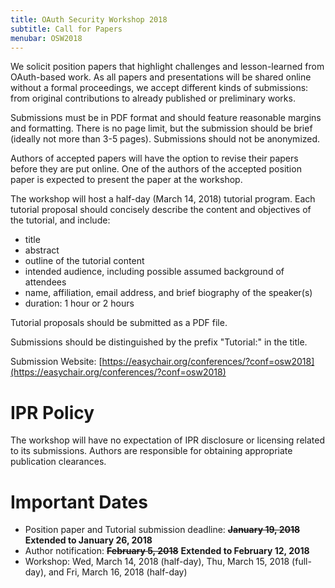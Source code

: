 ```yaml
---
title: OAuth Security Workshop 2018
subtitle: Call for Papers
menubar: OSW2018
---
```


We solicit position papers that highlight challenges and lesson-learned from OAuth-based work. As all papers and presentations will be shared online without a formal proceedings, we accept different kinds of submissions: from original contributions to already published or preliminary works.

Submissions must be in PDF format and should feature reasonable margins and formatting. There is no page limit, but the submission should be brief (ideally not more than 3-5 pages). Submissions should not be anonymized.

Authors of accepted papers will have the option to revise their papers before they are put online. One of the authors of the accepted position paper is expected to present the paper at the workshop.

The workshop will host a half-day (March 14, 2018) tutorial program. Each tutorial proposal should concisely describe the content and objectives of the tutorial, and include:
- title
- abstract
- outline of the tutorial content
- intended audience, including possible assumed background of attendees
- name, affiliation, email address, and brief biography of the speaker(s)
- duration: 1 hour or 2 hours

Tutorial proposals should be submitted as a PDF file.

Submissions should be distinguished by the prefix "Tutorial:" in the title.

Submission Website: [https://easychair.org/conferences/?conf=osw2018](https://easychair.org/conferences/?conf=osw2018)

# IPR Policy
The workshop will have no expectation of IPR disclosure or licensing related to its submissions. Authors are responsible for obtaining appropriate publication clearances.

# Important Dates
- Position paper and Tutorial submission deadline: ~~**January 19, 2018**~~ <span class="has-text-danger"><b>Extended to January 26, 2018</b></span>
- Author notification: ~~**February 5, 2018**~~ <span class="has-text-danger"><b>Extended to February 12, 2018</b></span>
- Workshop: Wed, March 14, 2018 (half-day), Thu, March 15, 2018 (full-day), and Fri, March 16, 2018 (half-day)